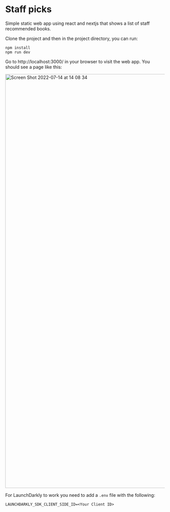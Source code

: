 # Staff picks

Simple static web app using react and nextjs that shows a list of staff recommended books.

Clone the project and then in the project directory, you can run:

```
npm install
npm run dev
```

Go to http://localhost:3000/ in your browser to visit the web app. You should see a page like this:

<img width="1309" alt="Screen Shot 2022-07-14 at 14 08 34" src="https://user-images.githubusercontent.com/1982588/178978960-6ad4ec2f-126b-4738-b693-502aae5f01b4.png">


For LaunchDarkly to work you need to add a `.env` file with the following:

```
LAUNCHDARKLY_SDK_CLIENT_SIDE_ID=<Your Client ID>
```